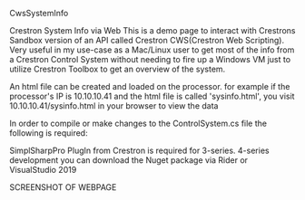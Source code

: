CwsSystemInfo

Crestron System Info via Web
This is a demo page to interact with Crestrons Sandbox version of an API called Crestron CWS(Crestron Web Scripting).  Very useful in my use-case as a Mac/Linux user to get most of the info from a Crestron Control System without needing to fire up a Windows VM just to utilize Crestron Toolbox to get an overview of the system.

An html file can be created and loaded on the processor.  for example if the processor's IP is 10.10.10.41 and the html file is called 'sysinfo.html', you visit 10.10.10.41/sysinfo.html in your browser to view the data

In order to compile or make changes to the ControlSystem.cs file the following is required:

SimplSharpPro PlugIn from Crestron is required for 3-series.
4-series development you can download the Nuget package via Rider or VisualStudio 2019

SCREENSHOT OF WEBPAGE

